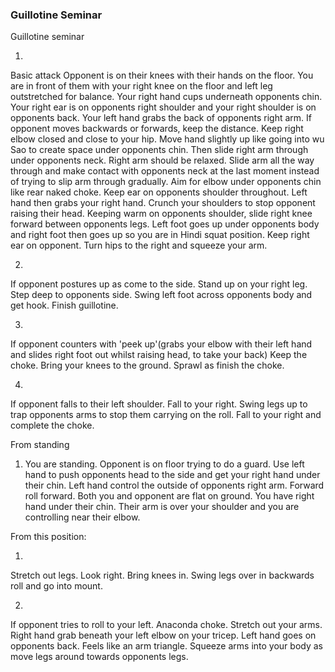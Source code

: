 ### Guillotine Seminar

Guillotine seminar

1)
Basic attack
Opponent is on their knees with their hands on the floor. 
You are in front of them with your right knee on the floor and left leg outstretched for balance.
Your right hand cups underneath opponents chin. 
Your right ear is on opponents right shoulder and your right shoulder is on opponents back. 
Your left hand grabs the back of opponents right arm. 
If opponent moves backwards or forwards, keep the distance. 
Keep right elbow closed and close to your hip.
Move hand slightly up like going into wu Sao to create space under opponents chin. 
Then slide right arm through under opponents neck. Right arm should be relaxed. 
Slide arm all the way through and make contact with opponents neck at the last moment instead of trying to slip arm through gradually.
Aim for elbow under opponents chin like rear naked choke. Keep ear on opponents shoulder throughout.
Left hand then grabs your right hand.
Crunch your shoulders to stop opponent raising their head. 
Keeping warm on opponents shoulder, slide right knee forward between opponents legs. 
Left foot goes up under opponents body and right foot then goes up so you are in Hindi squat position. 
Keep right ear on opponent. Turn hips to the right and squeeze your arm. 

2)
If opponent postures up as come to the side. Stand up on your right leg. 
Step deep to opponents side. Swing left foot across opponents body and get hook. Finish guillotine. 

3)
If opponent counters with 'peek up'(grabs your elbow with their left hand and slides right foot out whilst raising head, 
to take your back) 
Keep the choke. Bring your knees to the ground. Sprawl as finish the choke.

4)
If opponent falls to their left shoulder.
Fall to your right. Swing legs up to trap opponents arms to stop them carrying on the roll. 
Fall to your right and complete the choke. 

From standing 

1) You are standing. Opponent is on floor trying to do a guard.
Use left hand to push opponents head to the side and get your right hand under their chin. 
Left hand control the outside of opponents right arm. 
Forward roll forward. 
Both you and opponent are flat on ground. 
You have right hand under their chin.
Their arm is over your shoulder and you are controlling near their elbow.

From this position:

1)
Stretch out legs. Look right. Bring knees in. Swing legs over in backwards roll and go into mount.  

2)
If opponent tries to roll to your left. Anaconda choke. 
Stretch out your arms. Right hand grab beneath your left elbow on your tricep. 
Left hand goes on opponents back. Feels like an arm triangle. 
Squeeze arms into your body as move legs around towards opponents legs.


